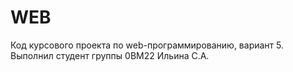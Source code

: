 # WEB
Код курсового проекта по web-программированию, вариант 5. Выполнил студент группы 0ВМ22 Ильина С.А.
